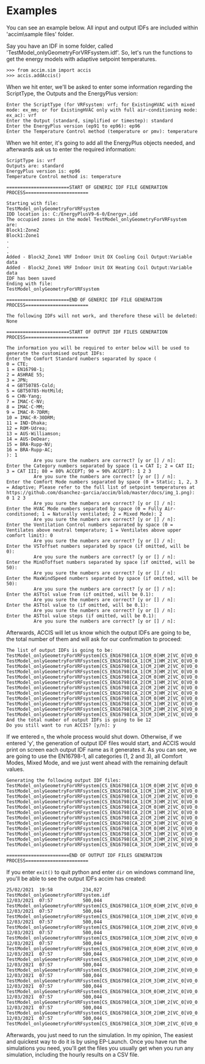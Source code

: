 # Examples

You can see an example below. All input and output IDFs are included within 'accim\sample files\' folder.


Say you have an IDF in some folder, called 'TestModel_onlyGeometryForVRFsystem.idf'. So, let's run the functions to get the energy models with adaptive setpoint temperatures.

```
>>> from accim.sim import accis
>>> accis.addAccis()
```
When we hit enter, we'll be asked to enter some information regarding the ScriptType, the Outputs and the EnergyPlus version:
```
Enter the ScriptType (for VRFsystem: vrf; for ExistingHVAC with mixed mode: ex_mm; or for ExistingHVAC only with full air-conditioning mode: ex_ac): vrf
Enter the Output (standard, simplified or timestep): standard
Enter the EnergyPlus version (ep91 to ep96): ep96
Enter the Temperature Control method (temperature or pmv): temperature
```
When we hit enter, it's going to add all the EnergyPlus objects needed, and afterwards ask us to enter the required information:
```
ScriptType is: vrf
Outputs are: standard
EnergyPlus version is: ep96
Temperature Control method is: temperature

=======================START OF GENERIC IDF FILE GENERATION PROCESS=======================

Starting with file:
TestModel_onlyGeometryForVRFsystem
IDD location is: C:/EnergyPlusV9-6-0/Energy+.idd
The occupied zones in the model TestModel_onlyGeometryForVRFsystem are:
Block1:Zone2
Block1:Zone1
.
.
.
Added - Block2_Zone1 VRF Indoor Unit DX Cooling Coil Output:Variable data
Added - Block2_Zone1 VRF Indoor Unit DX Heating Coil Output:Variable data
IDF has been saved
Ending with file:
TestModel_onlyGeometryForVRFsystem

=======================END OF GENERIC IDF FILE GENERATION PROCESS=======================

The following IDFs will not work, and therefore these will be deleted:
None

=======================START OF OUTPUT IDF FILES GENERATION PROCESS=======================

The information you will be required to enter below will be used to generate the customised output IDFs:
Enter the Comfort Standard numbers separated by space (
0 = CTE;
1 = EN16798-1;
2 = ASHRAE 55;
3 = JPN;
4 = GBT50785·Cold;
5 = GBT50785·HotMild;
6 = CHN·Yang;
7 = IMAC·C·NV;
8 = IMAC·C·MM;
9 = IMAC·R·7DRM;
10 = IMAC·R·30DRM;
11 = IND·Dhaka;
12 = ROM·Udrea;
13 = AUS·Williamson;
14 = AUS·DeDear;
15 = BRA·Rupp·NV;
16 = BRA·Rupp·AC;
): 1
          Are you sure the numbers are correct? [y or [] / n]:
Enter the Category numbers separated by space (1 = CAT I; 2 = CAT II; 3 = CAT III; 80 = 80% ACCEPT; 90 = 90% ACCEPT): 1 2 3
          Are you sure the numbers are correct? [y or [] / n]:
Enter the Comfort Mode numbers separated by space (0 = Static; 1, 2, 3 = Adaptive; Please refer to the full list of setpoint temperatures at https://github.com/dsanchez-garcia/accim/blob/master/docs/img_1.png): 0 1 2 3
          Are you sure the numbers are correct? [y or [] / n]:
Enter the HVAC Mode numbers separated by space (0 = Fully Air-conditioned; 1 = Naturally ventilated; 2 = Mixed Mode): 2
          Are you sure the numbers are correct? [y or [] / n]:
Enter the Ventilation Control numbers separated by space (0 = Ventilates above neutral temperature; 1 = Ventilates above upper comfort limit): 0
          Are you sure the numbers are correct? [y or [] / n]:
Enter the VSToffset numbers separated by space (if omitted, will be 0):
          Are you sure the numbers are correct? [y or [] / n]:
Enter the MinOToffset numbers separated by space (if omitted, will be 50):
          Are you sure the numbers are correct? [y or [] / n]:
Enter the MaxWindSpeed numbers separated by space (if omitted, will be 50):
          Are you sure the numbers are correct? [y or [] / n]:
Enter the ASTtol value from (if omitted, will be 0.1):
          Are you sure the numbers are correct? [y or [] / n]:
Enter the ASTtol value to (if omitted, will be 0.1):
          Are you sure the numbers are correct? [y or [] / n]:
Enter the ASTtol value steps (if omitted, will be 0.1):
          Are you sure the numbers are correct? [y or [] / n]:

```
Afterwards, ACCIS will let us know which the output IDFs are going to be, the total number of them and will ask for our confirmation to proceed:
```
The list of output IDFs is going to be:
TestModel_onlyGeometryForVRFsystem[CS_EN16798[CA_1[CM_0[HM_2[VC_0[VO_0.0[MT_50.0[MW_50.0[AT_0.1[NS_X.idf
TestModel_onlyGeometryForVRFsystem[CS_EN16798[CA_1[CM_1[HM_2[VC_0[VO_0.0[MT_50.0[MW_50.0[AT_0.1[NS_X.idf
TestModel_onlyGeometryForVRFsystem[CS_EN16798[CA_1[CM_2[HM_2[VC_0[VO_0.0[MT_50.0[MW_50.0[AT_0.1[NS_X.idf
TestModel_onlyGeometryForVRFsystem[CS_EN16798[CA_1[CM_3[HM_2[VC_0[VO_0.0[MT_50.0[MW_50.0[AT_0.1[NS_X.idf
TestModel_onlyGeometryForVRFsystem[CS_EN16798[CA_2[CM_0[HM_2[VC_0[VO_0.0[MT_50.0[MW_50.0[AT_0.1[NS_X.idf
TestModel_onlyGeometryForVRFsystem[CS_EN16798[CA_2[CM_1[HM_2[VC_0[VO_0.0[MT_50.0[MW_50.0[AT_0.1[NS_X.idf
TestModel_onlyGeometryForVRFsystem[CS_EN16798[CA_2[CM_2[HM_2[VC_0[VO_0.0[MT_50.0[MW_50.0[AT_0.1[NS_X.idf
TestModel_onlyGeometryForVRFsystem[CS_EN16798[CA_2[CM_3[HM_2[VC_0[VO_0.0[MT_50.0[MW_50.0[AT_0.1[NS_X.idf
TestModel_onlyGeometryForVRFsystem[CS_EN16798[CA_3[CM_0[HM_2[VC_0[VO_0.0[MT_50.0[MW_50.0[AT_0.1[NS_X.idf
TestModel_onlyGeometryForVRFsystem[CS_EN16798[CA_3[CM_1[HM_2[VC_0[VO_0.0[MT_50.0[MW_50.0[AT_0.1[NS_X.idf
TestModel_onlyGeometryForVRFsystem[CS_EN16798[CA_3[CM_2[HM_2[VC_0[VO_0.0[MT_50.0[MW_50.0[AT_0.1[NS_X.idf
TestModel_onlyGeometryForVRFsystem[CS_EN16798[CA_3[CM_3[HM_2[VC_0[VO_0.0[MT_50.0[MW_50.0[AT_0.1[NS_X.idf
And the total number of output IDFs is going to be 12
Do you still want to run ACCIS? [y/n]: y
```
If we entered `n`, the whole process would shut down. Otherwise, if we entered 'y', the generation of output IDF files would start, and ACCIS would print on screen each output IDF name as it generates it. 
As you can see, we are going to use the EN16798-1, all categories (1, 2 and 3), all Comfort Modes, Mixed Mode, and we just went ahead with the remaining default values.
```
Generating the following output IDF files:
TestModel_onlyGeometryForVRFsystem[CS_EN16798[CA_1[CM_0[HM_2[VC_0[VO_0.0[MT_50.0[MW_50.0[AT_0.1[NS_X.idf
TestModel_onlyGeometryForVRFsystem[CS_EN16798[CA_1[CM_1[HM_2[VC_0[VO_0.0[MT_50.0[MW_50.0[AT_0.1[NS_X.idf
TestModel_onlyGeometryForVRFsystem[CS_EN16798[CA_1[CM_2[HM_2[VC_0[VO_0.0[MT_50.0[MW_50.0[AT_0.1[NS_X.idf
TestModel_onlyGeometryForVRFsystem[CS_EN16798[CA_1[CM_3[HM_2[VC_0[VO_0.0[MT_50.0[MW_50.0[AT_0.1[NS_X.idf
TestModel_onlyGeometryForVRFsystem[CS_EN16798[CA_2[CM_0[HM_2[VC_0[VO_0.0[MT_50.0[MW_50.0[AT_0.1[NS_X.idf
TestModel_onlyGeometryForVRFsystem[CS_EN16798[CA_2[CM_1[HM_2[VC_0[VO_0.0[MT_50.0[MW_50.0[AT_0.1[NS_X.idf
TestModel_onlyGeometryForVRFsystem[CS_EN16798[CA_2[CM_2[HM_2[VC_0[VO_0.0[MT_50.0[MW_50.0[AT_0.1[NS_X.idf
TestModel_onlyGeometryForVRFsystem[CS_EN16798[CA_2[CM_3[HM_2[VC_0[VO_0.0[MT_50.0[MW_50.0[AT_0.1[NS_X.idf
TestModel_onlyGeometryForVRFsystem[CS_EN16798[CA_3[CM_0[HM_2[VC_0[VO_0.0[MT_50.0[MW_50.0[AT_0.1[NS_X.idf
TestModel_onlyGeometryForVRFsystem[CS_EN16798[CA_3[CM_1[HM_2[VC_0[VO_0.0[MT_50.0[MW_50.0[AT_0.1[NS_X.idf
TestModel_onlyGeometryForVRFsystem[CS_EN16798[CA_3[CM_2[HM_2[VC_0[VO_0.0[MT_50.0[MW_50.0[AT_0.1[NS_X.idf
TestModel_onlyGeometryForVRFsystem[CS_EN16798[CA_3[CM_3[HM_2[VC_0[VO_0.0[MT_50.0[MW_50.0[AT_0.1[NS_X.idf

=======================END OF OUTPUT IDF FILES GENERATION PROCESS=======================
```
If you enter `exit()` to quit python and enter `dir` on windows command line, you'll be able to see the output IDFs accim has created:
```
25/02/2021  19:58           234,027 TestModel_onlyGeometryForVRFsystem.idf
12/03/2021  07:57           500,044 TestModel_onlyGeometryForVRFsystem[CS_EN16798[CA_1[CM_0[HM_2[VC_0[VO_0.0[MT_50.0[MW_50.0[AT_0.1[NS_X.idf
12/03/2021  07:57           500,044 TestModel_onlyGeometryForVRFsystem[CS_EN16798[CA_1[CM_1[HM_2[VC_0[VO_0.0[MT_50.0[MW_50.0[AT_0.1[NS_X.idf
12/03/2021  07:57           500,044 TestModel_onlyGeometryForVRFsystem[CS_EN16798[CA_1[CM_2[HM_2[VC_0[VO_0.0[MT_50.0[MW_50.0[AT_0.1[NS_X.idf
12/03/2021  07:57           500,044 TestModel_onlyGeometryForVRFsystem[CS_EN16798[CA_1[CM_3[HM_2[VC_0[VO_0.0[MT_50.0[MW_50.0[AT_0.1[NS_X.idf
12/03/2021  07:57           500,044 TestModel_onlyGeometryForVRFsystem[CS_EN16798[CA_2[CM_0[HM_2[VC_0[VO_0.0[MT_50.0[MW_50.0[AT_0.1[NS_X.idf
12/03/2021  07:57           500,044 TestModel_onlyGeometryForVRFsystem[CS_EN16798[CA_2[CM_1[HM_2[VC_0[VO_0.0[MT_50.0[MW_50.0[AT_0.1[NS_X.idf
12/03/2021  07:57           500,044 TestModel_onlyGeometryForVRFsystem[CS_EN16798[CA_2[CM_2[HM_2[VC_0[VO_0.0[MT_50.0[MW_50.0[AT_0.1[NS_X.idf
12/03/2021  07:57           500,044 TestModel_onlyGeometryForVRFsystem[CS_EN16798[CA_2[CM_3[HM_2[VC_0[VO_0.0[MT_50.0[MW_50.0[AT_0.1[NS_X.idf
12/03/2021  07:57           500,044 TestModel_onlyGeometryForVRFsystem[CS_EN16798[CA_3[CM_0[HM_2[VC_0[VO_0.0[MT_50.0[MW_50.0[AT_0.1[NS_X.idf
12/03/2021  07:57           500,044 TestModel_onlyGeometryForVRFsystem[CS_EN16798[CA_3[CM_1[HM_2[VC_0[VO_0.0[MT_50.0[MW_50.0[AT_0.1[NS_X.idf
12/03/2021  07:57           500,044 TestModel_onlyGeometryForVRFsystem[CS_EN16798[CA_3[CM_2[HM_2[VC_0[VO_0.0[MT_50.0[MW_50.0[AT_0.1[NS_X.idf
12/03/2021  07:57           500,044 TestModel_onlyGeometryForVRFsystem[CS_EN16798[CA_3[CM_3[HM_2[VC_0[VO_0.0[MT_50.0[MW_50.0[AT_0.1[NS_X.idf

```
Afterwards, you just need to run the simulation. In my opinion, The easiest and quickest way to do it is by using EP-Launch. Once you have run the simulations you need, you'll get the files you usually get when you run any simulation, including the hourly results on a CSV file.
